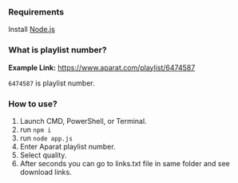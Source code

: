 ### Requirements

Install [Node.js](https://nodejs.org/en/download)

### What is playlist number?

**Example Link:** https://www.aparat.com/playlist/6474587

`6474587` is playlist number.

### How to use?

1. Launch CMD, PowerShell, or Terminal.
2. run `npm i`
3. run `node app.js`
4. Enter Aparat playlist number.
5. Select quality.
6. After seconds you can go to links.txt file in same folder and see download links.
